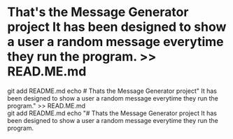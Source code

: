 # That's the Message Generator project It has been designed to show a user a random message everytime they run the program. >> READ.ME.md  
git add README.md
echo # Thats the Message Generator project" It has been designed to show a user a random message everytime they run the program." >> READ.ME.md  
git add README.md
echo "# Thats the Message Generator project It has been designed to show a user a random message everytime they run the program.
